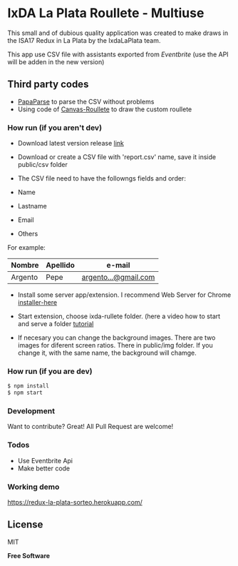 # IxDA La Plata Roullete - Multiuse

This small and of dubious quality application was created to make draws in the ISA17 Redux in La Plata by the IxdaLaPlata team.

This app use CSV file with assistants exported from *Eventbrite* (use the API will be adden in the new version)

## Third party codes
- [PapaParse] to parse the CSV without problems
- Using code of [Canvas-Roullete] to draw the custom roullete

### How run (if you aren't dev)

- Download latest version release [link]

- Download or create a CSV file with 'report.csv' name, save it inside public/csv folder 
- The CSV file need to have the followngs fields and order:
 - Name
 - Lastname
 - Email
 - Others

For example:

| Nombre  | Apellido | e-mail               |
|---------|----------|----------------------|
| Argento | Pepe     | argento...@gmail.com |


- Install some server app/extension. I recommend Web Server for Chrome [installer-here]
- Start extension, choose ixda-rullete folder. (here a video how to start and serve a folder [tutorial]

- If necesary you can change the background images. There are two images for diferent screen ratios. There in public/img folder. If you change it, with the same name, the background will chamge.

### How run (if you are dev)
```sh
$ npm install
$ npm start
```



### Development

Want to contribute? Great!
All Pull Request are welcome!

### Todos

 - Use Eventbrite Api
 - Make better code

### Working demo

https://redux-la-plata-sorteo.herokuapp.com/

License
----

MIT

**Free Software**

   [PapaParse]: <https://www.papaparse.com/>
   [Canvas-Roullete]: <https://github.com/shafdog/canvas-roulette>
   [installer-here]:<https://chrome.google.com/webstore/detail/web-server-for-chrome/ofhbbkphhbklhfoeikjpcbhemlocgigb/related>
[tutorial]:<https://www.youtube.com/watch?time_continue=49&v=AK6swHiPtew>
[link]: <https://github.com/IxDALaPlata/ixda-rulette/archive/v1.0.0.zip>

